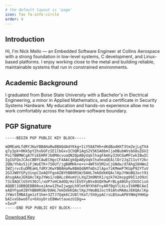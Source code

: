```yaml
---
# the default layout is 'page'
icon: fas fa-info-circle
order: 4
---
```


## Introduction

Hi, I'm Nick Mello — an Embedded Software Engineer at Collins Aerospace with a
strong foundation in low-level systems, C development, and Linux-based
platforms. I enjoy working close to the metal and building reliable,
maintainable systems that run in constrained environments.

## Academic Background

I graduated from Boise State University with a Bachelor's in Electrical
Engineering, a minor in Applied Mathematics, and a certificate in Security
Systems Hardware. My education and hands-on experience allow me to work
comfortably across the hardware-software boundary.

## PGP Signature

```text
-----BEGIN PGP PUBLIC KEY BLOCK-----

mDMEaHLfdRYJKwYBBAHaRw8BAQdA4YKkg+IiY58ATHh+dKdBa4HXT3tmZejLgTX4
q7y3pX+0Kk5pY2hvbGFzIE1lbGxvIChQR1AgS2V5KSA8bmlja0BubWVsbG8uZGV2
PoiTBBMWCgA7FiEEHRFJb8MAcvuaQN2QpAByUqklhagFAmhy33UCGwMFCwkIBwIC
IgIGFQoJCAsCBBYCAwECHgcCF4AACgkQpAByUqklhaheaQEAilDr2JqZ11utY2kc
ZQN/YhAv51jFjWoETK+7S6Uf/jgBAMHk+e+v+4WF5V5M2xCjGNdw/d7AhgI6HWo2
IWZjrvcEuDMEaHLfdRYJKwYBBAHaRw8BAQdAMfmDs2lApx7iKMmmP7KUpP92YTuV
2G3JW8YSPy3inpCIeAQYFgoAIBYhBB0RSW/DAHL7mkDdkKQAclKpJYWoBQJoct91
AhsgAAoJEKQAclKpJYWo1/oBALc8HumVjLXqZ3m9NtK1/qzk7H2mspg09I1zO9zC
73i9AQClG5VV30Jl/xUP7xHCAdOQ/HzlEU5YyBVx8UQX9wPrBLg4BGhy33USCisG
AQQBl1UBBQEBB0AvajAnw1ZhwIjwgpLh9lmtNYXh6FnyARfBgVlLkLvIVAMBCAeI
eAQYFgoAIBYhBB0RSW/DAHL7mkDdkKQAclKpJYWoBQJoct91AhsMAAoJEKQAclKp
JYWotIMBAIgm1zF1hm+3ZTJ7Qqk6C2U8lYKaT/5hOypACrsLBSouAP0YNHqYHHGp
bAIvxGbwo6Tu+6XoyDrsE8WwttauezU1Dg==
=IwsP
-----END PGP PUBLIC KEY BLOCK-----
```
[Download Key][pgp]

<!-- Links! -->
[pgp]: /assets/pgp-public-key.asc

